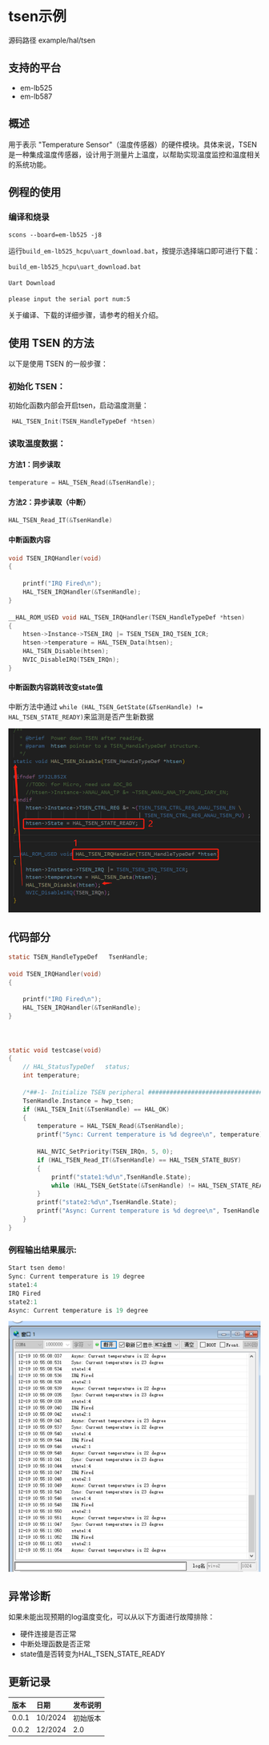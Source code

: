 # tsen示例
源码路径 example/hal/tsen
## 支持的平台
* em-lb525
* em-lb587

## 概述
用于表示 "Temperature Sensor"（温度传感器）的硬件模块。具体来说，TSEN 是一种集成温度传感器，设计用于测量片上温度，以帮助实现温度监控和温度相关的系统功能。

## 例程的使用
### 编译和烧录
```
scons --board=em-lb525 -j8
```
运行`build_em-lb525_hcpu\uart_download.bat`，按提示选择端口即可进行下载：

```
build_em-lb525_hcpu\uart_download.bat

Uart Download

please input the serial port num:5
```

关于编译、下载的详细步骤，请参考[](/quickstart/get-started.md)的相关介绍。
## 使用 TSEN 的方法
以下是使用 TSEN 的一般步骤：

### 初始化 TSEN：
初始化函数内部会开启tsen，启动温度测量：
```c
 HAL_TSEN_Init(TSEN_HandleTypeDef *htsen)
```
### 读取温度数据：
#### 方法1：同步读取
```c
temperature = HAL_TSEN_Read(&TsenHandle);
```

#### 方法2：异步读取（中断）
```c
HAL_TSEN_Read_IT(&TsenHandle)
```
#### 中断函数内容
```c
void TSEN_IRQHandler(void)
{

    printf("IRQ Fired\n");
    HAL_TSEN_IRQHandler(&TsenHandle);
}

__HAL_ROM_USED void HAL_TSEN_IRQHandler(TSEN_HandleTypeDef *htsen)
{
    htsen->Instance->TSEN_IRQ |= TSEN_TSEN_IRQ_TSEN_ICR;
    htsen->temperature = HAL_TSEN_Data(htsen);
    HAL_TSEN_Disable(htsen);
    NVIC_DisableIRQ(TSEN_IRQn);
}
```
#### 中断函数内容跳转改变state值
中断方法中通过 `while (HAL_TSEN_GetState(&TsenHandle) != HAL_TSEN_STATE_READY)`来监测是否产生新数据

![state_change](./assets/state_change.png)



## 代码部分
```c
static TSEN_HandleTypeDef   TsenHandle;

void TSEN_IRQHandler(void)
{

    printf("IRQ Fired\n");
    HAL_TSEN_IRQHandler(&TsenHandle);
}



static void testcase(void)
{
    // HAL_StatusTypeDef   status;
    int temperature;

    /*##-1- Initialize TSEN peripheral #######################################*/
    TsenHandle.Instance = hwp_tsen;
    if (HAL_TSEN_Init(&TsenHandle) == HAL_OK)
    {
        temperature = HAL_TSEN_Read(&TsenHandle);                                   /* Read synchronized*/
        printf("Sync: Current temperature is %d degree\n", temperature);

        HAL_NVIC_SetPriority(TSEN_IRQn, 5, 0);                                      /* Set interrupt priority*/
        if (HAL_TSEN_Read_IT(&TsenHandle) == HAL_TSEN_STATE_BUSY)                   /* Read Async, interrupt will be enabled*/
        {
            printf("state1:%d\n",TsenHandle.State);
            while (HAL_TSEN_GetState(&TsenHandle) != HAL_TSEN_STATE_READY);
        }
        printf("state2:%d\n",TsenHandle.State);    
        printf("Async: Current temperature is %d degree\n", TsenHandle.temperature);
    }
}
```
### 例程输出结果展示:
```c
Start tsen demo!
Sync: Current temperature is 19 degree
state1:4
IRQ Fired
state2:1
Async: Current temperature is 19 degree
```
![tsen_Serial_print](./assets/tsen_Serial_print.png)

## 异常诊断
如果未能出现预期的log温度变化，可以从以下方面进行故障排除：
* 硬件连接是否正常
* 中断处理函数是否正常
* state值是否转变为HAL_TSEN_STATE_READY

## 更新记录
|版本 |日期   |发布说明 |
|:---|:---|:---|
|0.0.1 |10/2024 |初始版本 |
|0.0.2 |12/2024 |2.0 |
```

